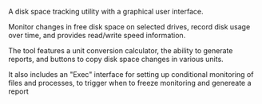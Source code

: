 A disk space tracking utility with a graphical user interface. 

Monitor changes in free disk space on selected drives, record disk usage over time, and provides read/write speed information. 

The tool features a unit conversion calculator, the ability to generate reports, and buttons to copy disk space changes in various units. 

It also includes an "Exec" interface for setting up conditional monitoring of files and processes, to trigger when to freeze monitoring and genereate a report
